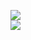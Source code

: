 [![](https://img.shields.io/badge/Made%20With-Github%20Spray-lightgrey.svg?style=for-the-badge&logo=github)](https://github.com/Annihil/github-spray#526)  
[![](https://i.imgur.com/2DrTn0Z.gif)](https://github.com/Annihil/github-spray)